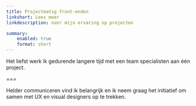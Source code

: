 ```yaml
---
title: Projectmatig front-enden
linkshort: Lees meer
linkdescription: over mijn ervaring op projecten

summary:
    enabled: true
    format: short
---
```


Het liefst werk ik gedurende langere tijd met een team specialisten aan één project.

===

Helder communiceren vind ik belangrijk en ik neem graag het initiatief om samen met UX en visual designers op te trekken. 
